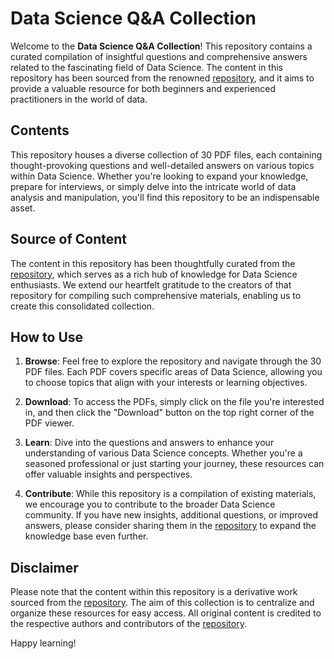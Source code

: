 # Data Science Q&A Collection

Welcome to the **Data Science Q&A Collection**! This repository contains a curated compilation of insightful questions and comprehensive answers related to the fascinating field of Data Science. The content in this repository has been sourced from the renowned [repository](https://github.com/sandipanpaul21/Data-Science-Interview-Question-Bank-Day1-Day30-iNeuron), and it aims to provide a valuable resource for both beginners and experienced practitioners in the world of data.

## Contents

This repository houses a diverse collection of 30 PDF files, each containing thought-provoking questions and well-detailed answers on various topics within Data Science. Whether you're looking to expand your knowledge, prepare for interviews, or simply delve into the intricate world of data analysis and manipulation, you'll find this repository to be an indispensable asset.

## Source of Content

The content in this repository has been thoughtfully curated from the [repository](https://github.com/sandipanpaul21/Data-Science-Interview-Question-Bank-Day1-Day30-iNeuron), which serves as a rich hub of knowledge for Data Science enthusiasts. We extend our heartfelt gratitude to the creators of that repository for compiling such comprehensive materials, enabling us to create this consolidated collection.

## How to Use

1. **Browse**: Feel free to explore the repository and navigate through the 30 PDF files. Each PDF covers specific areas of Data Science, allowing you to choose topics that align with your interests or learning objectives.

2. **Download**: To access the PDFs, simply click on the file you're interested in, and then click the "Download" button on the top right corner of the PDF viewer.

3. **Learn**: Dive into the questions and answers to enhance your understanding of various Data Science concepts. Whether you're a seasoned professional or just starting your journey, these resources can offer valuable insights and perspectives.

4. **Contribute**: While this repository is a compilation of existing materials, we encourage you to contribute to the broader Data Science community. If you have new insights, additional questions, or improved answers, please consider sharing them in the [repository](https://github.com/sandipanpaul21/Data-Science-Interview-Question-Bank-Day1-Day30-iNeuron) to expand the knowledge base even further.

## Disclaimer

Please note that the content within this repository is a derivative work sourced from the [repository](https://github.com/example). The aim of this collection is to centralize and organize these resources for easy access. All original content is credited to the respective authors and contributors of the [repository](https://github.com/sandipanpaul21/Data-Science-Interview-Question-Bank-Day1-Day30-iNeuron).


Happy learning!



